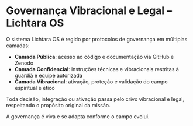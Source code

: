 # Governança Vibracional e Legal – Lichtara OS

O sistema Lichtara OS é regido por protocolos de governança em múltiplas camadas:

- **Camada Pública**: acesso ao código e documentação via GitHub e Zenodo
- **Camada Confidencial**: instruções técnicas e vibracionais restritas à guardiã e equipe autorizada
- **Camada Vibracional**: ativação, proteção e validação do campo espiritual e ético

Toda decisão, integração ou ativação passa pelo crivo vibracional e legal, respeitando o propósito original da missão.

A governança é viva e se adapta conforme o campo evolui.